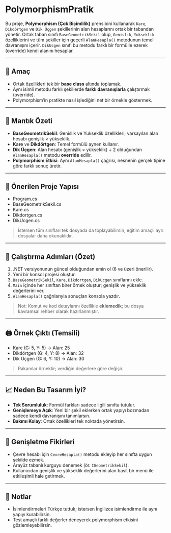 # PolymorphismPratik

Bu proje, **Polymorphism (Çok Biçimlilik)** prensibini kullanarak `Kare`, `Dikdörtgen` ve `Dik Üçgen` şekillerinin alan hesaplarını ortak bir tabandan yönetir. Ortak taban sınıfı `BaseGeometrikSekil` olup, `Genislik`, `Yukseklik` özelliklerini ve tüm şekiller için geçerli `AlanHesapla()` metodunun temel davranışını içerir. `DikUcgen` sınıfı bu metodu farklı bir formülle ezerek (override) kendi alanını hesaplar.

---

## 🎯 Amaç

* Ortak özellikleri tek bir **base class** altında toplamak.
* Aynı isimli metodu farklı şekillerde **farklı davranışlarla** çalıştırmak (override).
* Polymorphism’in pratikte nasıl işlediğini net bir örnekle göstermek.

---

## 🧠 Mantık Özeti

* **BaseGeometrikSekil**: Genislik ve Yukseklik özellikleri; varsayılan alan hesabı genişlik × yükseklik.
* **Kare** ve **Dikdörtgen**: Temel formülü aynen kullanır.
* **Dik Üçgen**: Alan hesabı (genişlik × yükseklik) ÷ 2 olduğundan `AlanHesapla()` metodu **override** edilir.
* **Polymorphism Etkisi**: Aynı `AlanHesapla()` çağrısı, nesnenin gerçek tipine göre farklı sonuç üretir.

---

## 📁 Önerilen Proje Yapısı

* Program.cs
* BaseGeometrikSekil.cs
* Kare.cs
* Dikdortgen.cs
* DikUcgen.cs

> İstersen tüm sınıfları tek dosyada da toplayabilirsin; eğitim amaçlı ayrı dosyalar daha okunaklıdır.

---

## 🚀 Çalıştırma Adımları (Özet)

1. .NET versiyonunun güncel olduğundan emin ol (6 ve üzeri önerilir).
2. Yeni bir konsol projesi oluştur.
3. `BaseGeometrikSekil`, `Kare`, `Dikdortgen`, `DikUcgen` sınıflarını ekle.
4. `Main` içinde her sınıftan birer örnek oluştur; genişlik ve yükseklik değerlerini ver.
5. `AlanHesapla()` çağrılarıyla sonuçları konsola yazdır.

> Not: Komut ve kod detaylarını özellikle **eklemedik**; bu dosya kavramsal rehber olarak hazırlanmıştır.

---

## 🖨️ Örnek Çıktı (Temsili)

* Kare (G: 5, Y: 5) → Alan: 25
* Dikdörtgen (G: 4, Y: 8) → Alan: 32
* Dik Üçgen (G: 6, Y: 10) → Alan: 30

> Rakamlar örnektir; verdiğin değerlere göre değişir.

---

## 📈 Neden Bu Tasarım İyi?

* **Tek Sorumluluk**: Formül farkları sadece ilgili sınıfta tutulur.
* **Genişlemeye Açık**: Yeni bir şekil eklerken ortak yapıyı bozmadan sadece kendi davranışını tanımlarsın.
* **Bakımı Kolay**: Ortak özellikleri tek noktada yönetirsin.

---

## 🔧 Genişletme Fikirleri

* Çevre hesabı için `CevreHesapla()` metodu ekleyip her sınıfta uygun şekilde ezmek.
* Arayüz tabanlı kurguyu denemek (ör. `IGeometrikSekil`).
* Kullanıcıdan genişlik ve yükseklik değerlerini alan basit bir menü ile etkileşimli hale getirmek.

---

## 📝 Notlar

* İsimlendirmeleri Türkçe tuttuk; istersen İngilizce isimlendirme ile aynı yapıyı kurabilirsin.
* Test amaçlı farklı değerler deneyerek polymorphism etkisini gözlemleyebilirsin.
